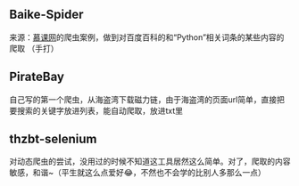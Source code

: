 ## Baike-Spider

来源：[慕课网](https://www.imooc.com/learn/563)的爬虫案例，做到对百度百科的和“Python”相关词条的某些内容的爬取
（手打）

## PirateBay

自己写的第一个爬虫，从海盗湾下载磁力链，由于海盗湾的页面url简单，直接把要搜索的关键字放进列表，能自动爬取，放进txt里

## thzbt-selenium

对动态爬虫的尝试，没用过的时候不知道这工具居然这么简单。对了，爬取的内容敏感，和谐~（平生就这么点爱好😂，不然也不会学的比别人多那么一点）
